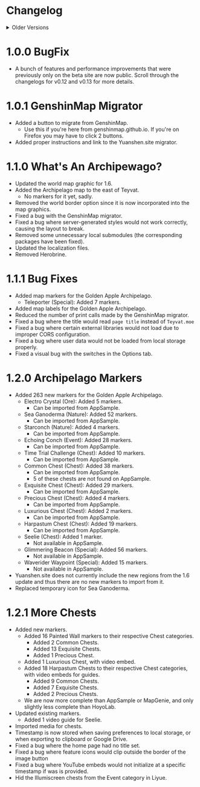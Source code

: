 # Changelog

<details>
<summary>Older Versions</summary>
<br>
# 0.2.0 React Rework

First major release of the rework, featuring a new interface developed in React.

-   Most resource types unavailable as markers currently.

# 0.2.1

-   Renamed Plants/Animals because the label was too long.
-   Added exporters for revised and legacy data.
-   Fixed bug where local storage data was being stored improperly.
-   Added data for Shrines.

# 0.2.2

-   Fixed issue with exporter switching latitude and longitude.

# 0.3.0 Localization Support

-   Implemented localization support for interface and all features and routes.
-   Marking now displays the timestamp on the popup.
-   Revised editor popup to a form.
-   Various bug fixes I think.
-   Feature data:
    -   @Lapis256: Added Mondstadt and Liyue Statues of the Seven.
    -   @MasterEric: Added Wei, and stubs for Geo Sigils and Crates.
    -   @MasterEric: Imported most chest data from Yuanshen.site.

# 0.4.0 Summary Tab

-   Added 'respawn' parameter to feature data JSON to track respawn time.
-   Added new Summary subtab under the About tab.
    -   This tab displays a progress bar for all features which are currently displayed and have at least one marker complete.
    -   It includes an options menu, allowing users to pan to a random uncompleted marker, clear all markers of the feature, or clear the markers which are expired (if the respawn time is configured for that feature).
-   Added missing localization for popups.

# 0.4.5 Data Importer

-   Reimplemented popups on routes.
-   Reworked the Preferences handling.
    -   Before this point I've been kinda dumb and making breaking changes to the data format without updating the vesrion, mostly assuming nobody uses the app. This updates locks in GenshinMap Data Version 1. Any future changes to the structure of the DEFAULT_MAP_PREFERENCES must now require updating DataImport.
-   Added new data importer. You can now transfer data by exporting a string and importing it.
-   Added legacy data importer. You can now transfer data from Yuanshen.site, including chest data!
    -   If you were using GenshinMap before the rework, press the Export Legacy Data button, copy that, then paste into the Import Legacy Data dialog.
-   Added data migration. If the data format used by the app has changed, it will be imported.
    -   If there is an error during this process, a value will be stored in local storage. Recovery functions can be added later as needed.
-   New features (currently empty):
    -   mondstadtLuminescentSpine
    -   liyueLuminescentSpine
    -   mondstadtCrystalCore
    -   liyueCrystalCore
    -   liyueBambooShoot
    -   liyueGoldenLoach
-   Renamed Wei to [Unusual Hilichurl](https://genshin.mihoyo.com/en/news/detail/6526).

# 0.4.10

-   Added world border graphic.
    -   The boundaries were drawn by hand so they may be slightly off, but not enough to matter.
    -   Added option to disable world border graphic.
-   Added world region labels for Mondstadt.
    -   Liyue labels in progress.
    -   Added option to disable world region labels.
-   Reworked the editor submission; the data is now put into your clipboard, and you have to paste it in.
    -   This is done to prevent a 411 error. There are limits to URL lengths but not to clipboard size (AFAIK).
-   Reworked translator rendering to allow simple, safe HTML from some keys.
-   Simplified the Help menu's text to include only one contribution link, and bolded it.
-   Re-enabled Wei (Mondstadt) in the Feature view.
-   Reworked the world map graphic generator to be much faster and create smaller images.
    -   Replaced the current world map graphic in `public/tiles`.
-   Added a WebP check to the Leaflet map, allowing for use of performant web images.
-   Added new world features (seeking contributions!):
    -   Magical Crystal Chunk (Mondstadt Ore)
    -   Magical Crystal Chunk (Liyue Ore)
    -   Loach Pearl (Liyue Nature)
    -   Bamboo Shoot (Liyue Nature)
-   Map contributions:
    -   @MasterEric: Added several Magical Crystal Chunk locations for Mondstadt and Liyue.
-   Fixed the Bishu Plain Liyue Statue of the Seven rendering off the map.
-   Fixed a bug where the Submit Editor Data form had missing text in the dropdowns.
-   Fixed bug where panning far enough could display parallel universes.
-   Fixed ESLint issues preventing the map from building.

# 0.5.0 Teleporters and Chest Data

-   Imported Liyue chest data from yuanshen.site, mostly manually.

-   Added region labels for Liyue.

-   Added new features:

    -   Viewpoints (Mondstadt Special)
    -   Viewpoints (Liyue Special)

-   Added markers and revised existing markers for various features:

    -   @MasterEric: Mondstadt Teleporters
    -   @MasterEric: Mondstadt Domains
    -   @MasterEric: Mondstadt Luxurious Chests (full review with descriptions)
    -   @MasterEric: Mondstadt Viewpoints
    -   @MasterEric: Liyue Teleporters
    -   @MasterEric: Liyue Domains
    -   @MasterEric: Liyue Viewpoints
    -   @MasterEric: Liyue Luxurious Chests (full review with descriptions)
    -   @WenshiTakahashi: Liyue Common Chest

-   Added various routes:

    -   @birth23: Liyue Artifact Route

-   Added pictures for various features:

    -   @MasterEric: Mondstadt Statues
    -   @MasterEric: Mondstadt Teleporters
    -   @MasterEric: Mondstadt Viewpoints
    -   @MasterEric: Liyue Statues
    -   @MasterEric: Liyue Teleporters
    -   @MasterEric: Liyue Viewpoints
    -   Genshin Impact Wiki: Mondstadt Domains
    -   Genshin Impact Wiki: Liyue Domains
    -   @MasterEric and bbs.mihoyo.com: Mondstadt Luxurious Chests
    -   @MasterEric and bbs.mihoyo.com: Liyue Luxurious Chests
    -   @WenshiTakahashi: Liyue Common Chest

-   Replaced all JPG images with PNGs.

-   Removed file extensions from popup images in data files; PNG or WebP will be selected accordingly.

-   Added WebP versions of all images for web performance.

    -   Sadly despite living in 2020 we still have to go in and add WebP handlers to every place images are referenced and include fallbacks and detection code, turning every image tag into a mess of spaghetti code.

-   Optimized all filter and comment images using PNGQuant for better web performance.

-   Fixed a bug where region labels could prevent clicking a marker.

# 0.5.1 v1.1 Markers

-   Added markers for all 5 world bosses and 3 weekly bosses.
-   Revised world border to add the Golden House.
-   Added new options to show/hide features or routes while the editor is enabled.
    -   Turn this on to hide clutter while mapping, and turn it off to use markers as a reference.
-   Fixed issue where route vertexes could not be dragged properly.
-   Added new features:
    -   Childe (Liyue Boss)
-   Added new markers and revised existing markers for the following features:
    -   @MasterEric: Unusual Hilichurl (Wei) Mondstadt (Credit to [DoubleSwrd](https://www.youtube.com/watch?v=Vs5IY1C0iwQ))
        -   Total of 7 markers
    -   @MasterEric: Unusual Hilichurl (Wei) Liyue (Credit to [DoubleSwrd](https://www.youtube.com/watch?v=Vs5IY1C0iwQ))
        -   Total of 12 markers
    -   @MasterEric: Loach Pearl (Liyue) (Credit to [Juzzex](https://www.youtube.com/watch?v=4orUPwiOuaM&t=23s))
        -   Total of 12 markers
    -   @MasterEric: Bamboo Shoot (Liyue) (Credit to [taka gg](https://www.youtube.com/watch?v=DSp3IC6lQDw))
        -   Total of 12 markers
-   Added new routes:
    -   @MasterEric: Loach Pearls (Liyue Nature)
    -   @MasterEric: Bamboo Shoots (Liyue Nature)
-   Added pictures for various features:
    -   @MasterEric and DoubleSwrd: Unusual Hilichurl (Wei) Mondstadt
    -   @MasterEric and DoubleSwrd: Unusual Hilichurl (Wei) Liyue
    -   @MasterEric: Loach Pearl (Liyue)

# 0.6.0 Redux Rework

-   Reworked state to use React Redux to improve major performance issues.
    -   The implementation might not be the best since this is my first project using it, but it's definitely a great learning experience.
    -   Seriously that was a big rework, it was like the code equivalent of your basement flooding and having to renovate the entire thing.
    -   But it's also the code equivalent of putting a sauna in your basement.
-   Reworked preferences handling to use Redux.
    -   This updates locks in GenshinMap Data Version 2. Previous versions must be migrated to this one; any future breaking changes (structural changes count, addition of new options does not since defaults will be loaded) require creating a new version.
    -   Users won't have to do anything, as migration can be done from local storage.
-   Images in the Feature and Route menus now use an intelligent Image component, with lazy loading and placeholder support, for improved page performance.
-   Moved attribution element so it is never hidden.
-   The Summary feature menu will now close when you click an option.
-   Marker background is no longer handled by a shadow. This makes markers that are closer together look cleaner (the markers don't overlap).
-   Fixed rendering of route arrows to be browser compatible.
-   Will no longer display feature/route categories that contain no elements.
-   Will redirect the user to a different feature/route category if they switch tabs or regions and the current category would be empty.
-   Revised existing markers:
    -   Removed 2 redundant Wei locations in Liyue (2 markers at same spot)

# 0.6.1 Meteorite Shards

-   Fixed localization not using the proper files.

-   Disabled service worker for now.

-   Memoized many components (as long as their inputs don't change, they don't need to be rerendered).

-   Added the new "Event" category for limited time event items.

-   Added schema validation to disallow duplicate markers.

-   Added respawn times for the following items:

    -   3 minutes = 180 seconds
        -   Anemo Hypostasis (Mondstadt Boss)
        -   Cryo Regisvine (Mondstadt Boss)
        -   Electro Hypostasis (Mondstadt Boss)
        -   Geo Hypostasis (Liyue Boss)
        -   Oceanid (Liyue Boss)
        -   Pyro Regisvine (Liyue Boss)
    -   12 hours = 43,200 seconds
        -   Unusual Hilichurl (Wei) (Liyue Monster)
        -   Unusual Hilichurl (Wei) (Mondstadt Monster)
    -   24 hours = 86,400 seconds
        -   Abyss Mage (Liyue Monster)
        -   Abyss Mage (Mondstadt Monster)
        -   Fatui Electro Cicin Mage (Liyue Monster)
        -   Fatui Electro Cicin Mage (Mondstadt Monster)
        -   Fatui Pyro Agent (Liyue Monster)
        -   Fatui Skirmisher (Liyue Monster)
        -   Fatui Skirmisher (Mondstadt Monster)
        -   Fowl (Liyue Nature)
        -   Fowl (Mondstadt Nature)
        -   Geovishap Hatchling (Liyue Monster)
        -   Hilichurl (Liyue Monster)
        -   Hilichurl (Mondstadt Monster)
        -   Hilichurl Shooter (Liyue Monster)
        -   Hilichurl Shooter (Mondstadt Monster)
        -   Mitachurl (Liyue Monster)
        -   Mitachurl (Mondstadt Monster)
        -   Raw Meat (Liyue Nature)
        -   Raw Meat (Mondstadt Nature)
        -   Ruin Guard (Liyue Monster)
        -   Ruin Guard (Mondstadt Monster)
        -   Ruin Hunter (Liyue Monster)
        -   Samachurl (Liyue Monster)
        -   Samachurl (Mondstadt Monster)
        -   Slime (Liyue Monster)
        -   Slime (Mondstadt Monster)
        -   Stonehide Lawachurl (Liyue Monster)
        -   Treasure Hoarder (Liyue Monster)
        -   Whopperflower (Liyue Monster)
        -   Whopperflower (Mondstadt Monster)
    -   48 hours = 172,800 seconds
        -   Bamboo Shoot (Liyue Nature)
        -   Calla Lily (Mondstadt Nature)
        -   Cecilia (Mondstadt Nature)
        -   Dandelion Seed (Mondstadt Nature)
        -   Electro Crystal (Liyue Ore)
        -   Electro Crystal (Mondstadt Ore)
        -   Flaming Flower Stamen (Liyue Nature)
        -   Flaming Flower Stamen (Mondstadt Nature)
        -   Glaze Lily (Liyue Nature)
        -   Horsetail (Liyue Nature)
        -   Jueyun Chili (Liyue Nature)
        -   Loach Pearl (Liyue Nature)
        -   Lotus Head (Liyue Nature)
        -   Mist Flower Corolla (Liyue Nature)
        -   Mist Flower Corolla (Mondstadt Nature)
        -   Noctilucous Jade (Liyue Ore)
        -   Philanemo Mushroom (Mondstadt Nature)
        -   Qingxin (Liyue Nature)
        -   Silk Flower (Liyue Nature)
        -   Small Lamp Grass (Mondstadt Nature)
        -   Snapdragon (Liyue Nature)
        -   Snapdragon (Mondstadt Nature)
        -   Starconch (Liyue Nature)
        -   Valberry (Mondstadt Nature)
        -   Violetgrass (Liyue Nature)
        -   White Iron Chunk (Liyue Ore)
        -   White Iron Chunk (Mondstadt Ore)
        -   Windwheel Aster (Mondstadt Nature)
        -   Wolfhook (Mondstadt Nature)
    -   72 hours = 259,200 seconds
        -   Crystal Chunk (Liyue Ore)
        -   Crystal Chunk (Mondstadt Ore)
        -   Magical Crystal Chunk (Liyue Ore)
        -   Magical Crystal Chunk (Mondstadt Ore)

-   Added new features:

    -   @MasterEric: Meteorite Shards (Mondstadt Event) (41 total markers) (Credit to Shukaaa and Lyralei13 on Reddit for locations)
    -   @MasterEric: Meteorite Shards (Liyue Event) (77 total markers) (Credit to Shukaaa and Lyralei13 on Reddit for locations)

-   Added new routes:

    -   @MasterEric: Meteorite Shards (Mondstadt Event) (2 total routes)
    -   @MasterEric: Meteorite Shards (Liyue Event) (4 total routes)

-   Added images for features:
    -   @MasterEric: Wolfhook (Mondstadt Nature) (30 total images)
    -   @MasterEric: Meteorite Shards (Mondstadt Event) (41 total images)
    -   @MasterEric: Meteorite Shards (Liyue Event) (77 total images)

# 0.6.2

-   Fixed major bug where site would not load for new users.
-   Fixed duplicate markers for the following features:
    -   Challenges (Liyue)
    -   Seelies (Liyue)

# 0.7.0 Imgur Uploader

-   Added image uploader to Editor tool.
    -   The Image field takes a URL; you can also click or drag to upload an image; this will post the image on Imgur and insert the URL.
-   Reworked interface to be responsive for mobile devices.
    -   Added media queries to rearrange the layout for mobile devices, and tested in Chrome and Firefox using the Device Toolbar / Responsive Design Mode. If you have any suggestions or improvements to improve layout on smaller devices (rearranging the interface based on screen size is an option), please submit an issue.
-   Added header with logo to the controls view.

# 0.7.1

-   Fixed a bug with the rendering of markers.
-   Performance and security improvements.
    -   Tested the page with the following tools and implemented changes as suggested:
        -   Chrome Lighthouse (<https://developers.google.com/web/tools/lighthouse>)
        -   Mozilla Observatory (<https://observatory.mozilla.org/>)
        -   SecurityHeaders.com (<https://securityheaders.com/>)
        -   <https://www.whatismyip.org/website-reviewer/>
    -   Added several alt tags to images.
    -   Added Content Security policy header to prevent XSS attacks.

# 0.8.0 YouTube Embed Support

-   Rename Image in Editor to Media.
    -   This triggered a breaking change to how editor data was stored, triggering a Preferences version update to GM_003.
    -   Added migration for GM_003.
-   Added support for YouTube embeds in popups.
    -   By using a YouTube URL instead of an image, you can display a tutorial video instead of a picture.
-   Added a language override to the Options menu, defaulting to whatever your browser reports.
-   Added a hover tooltip explaining the Media field.
-   Redid localization.
    -   Localization services are now hosted through POEditor.
    -   Reorganized the i18n keys.
    -   Rewrote the i18n `README.md` file to match the changes to the i18n file.
-   Fixed a bug where dropdown selectors would display a console error.
-   Added validation for popup Media.
-   Added an additional region for Dragonspine internally, currently hidden.
    -   For ease of browsing, features and routes in Dragonspine will be in their own region.
-   With this update, the repository will be switching the displayed branch for users from gh-pages-legacy to gh-pages, as it is considered feature complete for the purposes of early testing.

# 0.8.1

-   Fixed a bug where the Region tabs were not visible.
-   Fixed a bug where all languages displayed as English.
-   Fixed a bug where embeds would not load due to the content security policy.
-   Fixed a bug where popups would not render at the correct width.

# 0.8.2

-   Added region tab buttons to the small screen view.
-   Added media for the following features:
    -   @MasterEric: Anemoculus
        -   Video guides for most markers by Jasilo
        -   Screenshots for remaining markers by @MasterEric
    -   @MasterEric: Geoculus
        -   Video guides for all markers by: Jasilo, Ultima Kira, Jonooit, dslockhart, HardcoreTeam
    -   @MasterEric: Statues (Mondstadt)
        -   Screenshots by @MasterEric had bad URLs.
    -   @MasterEric: Shrines (Liyue)
        -   Existing images weren't being referenced.
-   Markers now always appear above the world border and region labels.
-   Fixed a bug where the Region tabs were not visible on larger resolutions.
-   Fixed a bug which caused the legacy importer to not load data properly, or to crash the app.
-   Fixed a bug where the page would not update the export dialog until the page is refreshed.
-   Fixed a bug where the Language dropdown would display as blank rather than the current language.

# 0.8.3 French and Russian

-   Added translations for French and Russian. Thanks to the following POEditor users for contributing:
    -   French: Joshua, kevin, Lapis128.256
    -   Russian: iDevi, Rin, Juila, SnK
-   [Legacy site has been rehosted and is available here.](https://genshinmap.github.io/legacy)
    -   It is highly recommended that you simply report any issues you have, rather than sticking with the "legacy" site, which will NOT receive any maintenance or new markers.
-   Added error status messages to the import popups to help users diagnose issues more easily.
-   Fixed a bug which caused the clipboard to not be populated on Google Chrome when submitting editor data.
-   Fixed a bug where Editor field performance would dip if the user had a lot of markers.
-   Fixed a bug where importing legacy data containing invalid keys would break completely. Now, the invalid keys will be ignored.
-   Fixed a bug where browsers which did not support Object.fromEntries would crash.

# 0.8.4

-   Improved mapping for features
    -   @MasterEric: Added titles to most of the 1800 or so markers that were missing them (only ids, but allows for easy identification).
    -   @MasterEric: Mapped Magical Crystal Chunks (Mondstadt) with 18 total locations, with screenshots.
    -   @MasterEric: Mapped 3 Common Chest (Mondstadt) locations, with screenshots.
    -   @MasterEric: Mapped 2 Exquisite Chest (Mondstadt) locations, with screenshots.
    -   @MasterEric: Mapped 1 Dandy (Liyue) location, with screenshot.
    -   @MasterEric: Removed 1 offscreen marker from Whopperflower (Liyue).
    -   @crisrufo: Mapped 1 Common Chest (Mondstadt).
    -   @specklet: Mapped 16 + 1 Common Chest (Mondstadt) locations, with screenshots.
    -   @sgtoutlaw: Mapped 1 Fatui Skirmisher (Liyue) with screenshot.
    -   @sgtoutlaw: Mapped 2 Whopperflower (Liyue).
    -   @1Devi: Mapped 1 Precious Chest (Liyue) with screenshot.
    -   @FilthyCrimeBoi: Mapped 75 Raw Meat (Mondstadt) locations.
    -   @Makishimu120: Mapped 1 Common Chest (Liyue) with screenshot.
-   Removed first issue message as it was just kinda annoying.
-   Renamed Wei to Unusual Hilichurl, and updated its icon.
-   Added app version display at the top of the options menu. Pulls from package.json.
-   Added some icons for upcoming types for 1.2, courtesy of HoneyHunterWorld.
-   Developed make_media_local.py script to make importing markers easier.
-   New localization strings:
    -   options-subtitle-format: Displays the application version at the top of the options menu.
-   Removed legacy site from subpath (as added in v0.8.3) because I couldn't get it working alongside the new one.
-   Fixed a bug where CSP prevented manifest.json from loading on Chrome.
-   Fixed all instances of Hilichurl to read Hilichurl instead (only 1 'L').
    -   This required a data storage migration.
-   Fixed a bug where Editor GitHub submissions did not include the Editor label.
-   Fixed a bug with a missing translation key.

## 0.8.5 has been skipped and relevant feature mapping locations were added in 0.9.0.

# 0.9.0 Dragonspine and Map Rework and Indonesian

-   Displayed region for Dragonspine.
    -   Once 1.2 releases on December 23rd, submissions for Dragonspine (any feature in any category, preferably with screenshots) will be accepted and greatly appreciated.
-   Added preliminary map graphic for Dragonspine, coming in version 1.2.
    -   Source: <https://genshin.mihoyo.com/en/news/detail/7398>
    -   This map will be updated once the full update releases.
-   Added full Indonesian translation for interface, as provided by dogeregod via the POEditor project.
-   Revamped the core map rendering.
    -   Users can now zoom closer while using less bandwidth on map graphics.
        -   This feature involves auto-scaling tiles at higher zoom levels, but that was being done anyway.
    -   Updated react-leaflet and react-leaflet-markercluster to version 3.
-   Mapped 126 total feature markers:
    -   @MasterEric: Mapped 1 Precious Chest (Liyue Chest) location, with screenshot.
    -   @MasterEric: Mapped 2 Magical Crystal Chunk (Liyue Ore) locations, with screenshots.
    -   @MasterEric: Mapped 5 Crystal Chunk (Liyue Ore) locations, with screenshots.
    -   @sgtoutlaw: Mapped 4 Apple (Mondstadt Nature) locations, with screenshots.
    -   @sgtoutlaw: Mapped 4 Berry (Mondstadt Nature) locations.
    -   @sgtoutlaw: Mapped 1 Bird Egg (Mondstadt Nature) locations.
    -   @sgtoutlaw: Mapped 5 Matsusake (Mondstadt Nature) locations.
    -   @sgtoutlaw: Mapped 22 Mint (Mondstadt Nature) locations.
    -   @sgtoutlaw: Mapped 26 Pinecone (Mondstadt Nature) locations.
    -   @sgtoutlaw: Mapped 13 Sunsettia (Mondstadt Nature) locations.
    -   @sgtoutlaw: Mapped 29 Sweet Flower (Mondstadt Nature) locations.
    -   @Venryn: Mapped 3 Common Chest (Liyue Chest) locations, with screenshots.
    -   @Tatsugi: Mapped 1 Exquisite Chest (Liyue Chest) locations, with screenshots.
    -   @birth23: Mapped 9 Geo Sigil (Liyue Chest) locations, with screenshots.
    -   @Makushimu120: Mapped 1 Crate (Liyue Chest) location, with screenshot.
-   Renamed Matsusake to Matsu**t**ake.
    -   This required a data storage migration to GM_005.
-   Disabled the following features. The data will remain, and can be re-enabled if there is a rerun.
    -   (In the event we want to reduce the space the app takes, we can archive the comment images to another project and re-add them later.)
    -   Meteorite Shards (Mondstadt Event)
    -   Meteorite Shards (Liyue Event)
-   Invalid feature data now only displays a warning in the console, rather than crashing the app.
-   The Marker IDs will now be used if a popup specifies no title.
    -   Removed marker IDs from ~1800 markers where it was added manually in v0.8.4.
-   Added new icons for the following features, courtesy of Honey Hunter World
    -   Sunsettia
    -   Bamboo Shoot
    -   Butterfly Wings
    -   Magical Crystal Chunk
    -   Plaustrite Shard (UPCOMING)
    -   Sweet Flower
-   Note that the next major update will not be 1.0, but 0.10.0.

# 0.9.1: Material UI Rework and Code Cleanup

-   Added an option to display marked feature progress in the Summary tab even when they are hidden on the map.
-   If marked feature progress is displayed in the Summary tab when the feature is hidden on the map, there is now an option to Show that feature in the menu, where the 'Hide Feature' option was.
-   Added new localization strings:
    map-summary-menu-show-feature: Label for the option to display marked feature progress in the Summary tab even when they are hidden on the map.
-   Replaced many UI components with Material UI (with help from @inform880)
    -   Added an internal Theme.
    -   Replaced text boxes and text fields in the Editor view and popups.
    -   Replaced buttons in Options menu.
    -   Replaced switches in the Options menu.
-   Restructured code to use absolute file paths for imports, and rearranged directory structure.
-   Improved JavaDocs for many files.
-   Removed extraneous packages:
    -   @react-hook/media-query
    -   form-data
    -   gh-pages
    -   localized-strings
    -   react-leaflet-draw
    -   react-placeholder
    -   redux-thunk
    -   salesman.js
    -   react-switch

# 0.9.2: Error Handling, Continued Material UI Rework

-   Added a new page which displays when the page experiences a crash, allowing users to submit a crash report to GitHub.
-   Replaced dropdowns and sliders with Material UI equivalents.
-   Reworked map to fix the editor after the changes in v0.9.0.
-   @inform880: Replaced import, export, and clear data popups, as well as submit and clear editor data popups, with Material UI modals.
-   Reworked the following areas to use Material UI styling, layouts, and components:
    -   @inform880: Import Data Popup
    -   @inform880: Export Data Popup
    -   @inform880: Clear Data Popup
    -   @inform880: Submit Editor Data Popup
    -   @inform880: Clear Editor Data Popup
    -   @MasterEric: Options Tab
    -   @MasterEric: Help Tab
    -   @MasterEric: Editor Help Tab
    -   @MasterEric: Editor Tab
-   Added new localization strings:
    -   popup-import-hint: Placeholder text on the input box in the Import Data popup.
    -   error-handler-flavor: <https://www.youtube.com/watch?v=2EwbLyG5nQI>
    -   error-handler-message: The message on the Error screen informing the user the app has crashed.
    -   error-handler-instruction: The message on the Error screen instructing the user to submit the crash report to GitHub.
    -   error-handler-submit: Submit to GitHub button
    -   editor-media-url-label: Label for text box for Media URL in Editor tab.
    -   editor-media-url-help: Help text for text box for Media URL in Editor tab.
    -   editor-title-label: Label for the text box for Popup Title in the Editor tab.
    -   editor-content-label: Label for the text box for Popup Content in the Editor tab.
    -   editor-delete-tooltip: Tooltip for the Delete button on markers and routes.
    -   editor-highlight-tooltip: Tooltip for the Highlight button on markers and routes.
-   Removed localization strings:
    -   editor-elements-media
    -   editor-elements-media-placeholder
    -   editor-elements-media-tooltip
    -   editor-elements-title
    -   editor-elements-title-placeholder
    -   editor-elements-content
    -   editor-elements-content-placeholder
-   Removed extraneous packages
    -   @material-ui/styles (included in @material-ui/core)
    -   react-leaflet-editable
    -   react-select-oss
    -   reactjs-popup
    -   rc-slider

# 0.9.3: Dragonspine

-   Updated map graphics using assets extracted from Genshin Impact v1.2.
-   Revised the world border to accomodate Dragonspine.
-   Reworked marker icons.
    -   Improved several existing marker icons to increase image quality.
    -   Added new marker icons for certain elements.
-   Editor controls now display 'Cancel' while drawing is active.
    -   Also displays a 'Done' button while drawing routes.
-   Added 6 new region labels for Dragonspine.
    -   Tagged all labels with a region name, will eventually add a feature to filter them.
-   Added the following markers:
    -   @MasterEric: Mapped 1 Teleporter (Mondstadt) location, with screenshot.
    -   @MasterEric: Mapped 10 Teleporter (Dragonspine) locations, with screenshots.
    -   @MasterEric: Mapped 1 Domain (Dragonspine) location, with screenshot.
    -   @MasterEric: Mapped 1 Statue of the Seven (Dragonspine) location, with screenshot.
-   Reworked the following areas to use Material UI styling, layouts, and components:
    -   @MasterEric: Summary Tab
    -   @MasterEric: Controls Tabs
    -   @MasterEric: Editor Controls
-   Added new localization strings:
    -   map-editor-done-tooltip: Tooltip which displays when hovering over the 'Done' button in the map controls on the left.
    -   map-editor-cancel-tooltip: Tooltip which displays when hovering over the 'Cancel' button in the map controls on the left.
    -   map-editor-marker-tooltip: Tooltip which displays when hovering over the 'Marker' button in the map controls on the left.
    -   map-editor-route-tooltip: Tooltip which displays when hovering over the 'Route' button in the map controls on the left.
-   Reworked editor data in localization; existing localization for these elements will be invalidated:
    -   map-editor-help-content-a: Text which displays in the Editor Help menu.
    -   map-editor-help-content-b: Text which displays in the Editor Help menu.
    -   map-editor-help-content-c: Text which displays in the Editor Help menu.
    -   map-editor-help-content-d: Text which displays in the Editor Help menu.
    -   map-editor-help-content-e: Text which displays in the Editor Help menu.
    -   map-editor-help-content-f: Text which displays in the Editor Help menu.
-   Fixed a bug where routes could not be deleted.
-   Fixed a bug where clicking the editor controls would pass through to click the map, causing accidental marker and route placement.
-   Fixed a bug where editor controls would not clean up incomplete routes after cancelling.

# 0.9.4 Crimson Agate

-   Added the following markers:
    -   @MasterEric and @maciejpk: Mapped 79 Crimson Agate, 58 of which have a screenshot or video.
-   The following feature types now display by default to new users:
    -   Crimson Agate (Dragonspine)
    -   Domains (Dragonspine)
    -   Teleporters (Dragonspine)
    -   Statues of the Seven (Dragonspine)
-   Tweaked a Dragonspine teleporter to be more accurate.
-   Fixed a bug where progress bars in the Summary tab were always displaying 0%.

# 0.9.5 Tab Rework and Bug Fixes

-   Redid Map Controls tabs to use icons with tooltips, rather than text.
    -   This should help display on smaller screens and in languages with longer text.
-   Moved the Help and Summary subtabs into their own tabs, then removed the About tab.
    -   This should make navigating easier.
-   Redid region buttons to use CSS styling rather than images.
    -   Uses element vector images created by /u/SnooDogs3804 on Reddit.
    -   This replaces 64 PNG images with 8 SVGs!
-   Updated language strings from POEditor, including partial translations for Japanese and German
    -   Strings are still missing for new strings, or outdated for others (mainly the Editor Tab help text). Please contribute if you can!
-   Fixed a bug where `Mt. Aozang` was misspelled as `Mt. Aiozag`.
-   Fixed a bug where the North Qingyun Peak teleporter had the wrong position.
-   Fixed a bug where many Crimson Agate images would not display (wrong image format).
-   Fixed a bug where invisible region tabs blocked clicking the map.
-   Fixed a bug where the animation on region tabs would not play when the map controls closed.
-   Fixed a bug where switching language would cause buttons to not update language until interacted with.
-   Fixed a bug where switching languages would not cause Feature and Route buttons to update.

# 0.9.6 Map Clustering Rework, Material UI Cleanup

-   Redid several UI elements to use Material UI for styling.
    -   Redid open/close banner to use CSS and SVG icons instead of ugly PNGs.
    -   Redid main controls panel to use Material UI for styling.
    -   Redid Region button container (on the left).
    -   The only element of the UI not using Material styling is the Category buttons.
-   Redid the "small mode" close and region buttons to use the new UI elements.
-   Marker clusters now display other other marker types.
-   Marker clusters now display individual markers on click, at any zoom level.
-   Marker graphics have been revamped to use SVGs in all cases.
-   Markers now recluster when zooming in.
-   Markers now decluster to their original positions, rather than a generic circle.
-   Fixed a bug where markers listed in the editor Elements tab would start at the 0th index.
-   Fixed a bug where popup titles and content would display as `[object Object]`

# [ALPHA] 0.10.0 Marker Data Format Rework

-   Marker data is now stored in a new format which will make the importing of new features easier.
    -   TODO: Old completion data currently is not migrated, it's just sitting hidden in the user's data. Add functionality to migrate by IDs.
    -   Some markers are still being stored in the old format.
-   Popups for features stored in the new format now display a switch to enable/disable completed status, as an alternative to double clicking the marker.
-   Migrated the following features to the new marker data format:
    -   Andrius (Mondstadt): Migrated 1 marker.
    -   Anemo Hypostasis (Mondstadt): Migrated 1 marker.
    -   Anemoculus (Mondstadt): Migrated 65 markers, and added import IDs for Yuanshen.site.
    -   Apple (Mondstadt): Migrated 4 markers, and added import IDs for Yuanshen.site.
    -   Childe (Liyue): Migrated 1 marker.
    -   Crimson Agate (Dragonspine): Migrated 79 markers, and added import IDs for Yuanshen.site. (This took absurdly long.)
    -   Cryo Regisvine (Mondstadt): Migrated 1 marker.
    -   Domain (Dragonspine): Migrated 1 marker.
    -   Domain (Liyue): Migrated 8 markers.
    -   Domain (Mondstadt): Migrated 8 markers.
    -   Dvalin (Mondstadt): Migrated 1 marker.
    -   Electro Hypostasis (Mondstadt): Migrated 1 marker.
    -   Geo Hypostasis (Liyue): Migrated 1 marker.
    -   Geoculus (Mondstadt): Migrated 131 markers, and added import IDs for Yuanshen.site.
    -   Oceanid (Liyue): Migrated 1 marker.
    -   Pyro Regisvine (Liyue): Migrated 1 marker.
    -   Statue (Dragonspine): Migrated 1 marker.
    -   Statue (Liyue): Migrated 5 markers.
    -   Statue (Mondstadt): Migrated 4 markers.
    -   Teleporter (Dragonspine): Migrated 10 markers.
    -   Teleporter (Liyue): Migrated 40 markers.
    -   Teleporter (Mondstadt): Migrated 22 markers.
    -   Viewpoint (Liyue): Migrated 17 markers.
    -   Viewpoint (Mondstadt): Migrated 10 markers.
-   Added new markers:
    -   Yuanshen.site: Imported 8 Apple (Mondstadt) locations.
    -   Yuanshen.site: Imported 14 Chilled Meat (Dragonspine) locations.
    -   Yuanshen.site: Imported 2 Crimson Agate (Dragonspine) locations (1 addition, 1 correction).
-   Modified data on popups:
    -   Yuanshen.site: Imported 80 Crimson Agate (Dragonspine) Chinese descriptions.
    -   Crimson Agate (Dragonspine): All markers now have text descriptions, YouTube embeds, and AppSample IDs (for future importing attempts).
-   Added a Close button to popups.
-   Removed the "Export Legacy Data" button.
-   Localization key modifications:
    -   New keys:
        -   map-popup-completed-label: Displayed on the popup next to the completed status switch.
        -   options-import-yuanshen: Displayed next to the button for "Import from Yuanshen.site" (previously Import Legacy Data)
        -   options-export-data: Import Data, previously "options-export-new"
        -   options-import-data: Export Data, previously "options-import-new"
        -   popup-import-data-content: Popup content when importing data.
        -   popup-import-yuanshen-content: Popup content when importing Yuanshen.site data.
    -   Removed keys:
        -   options-export-old
        -   options-import-old
        -   options-export-new
        -   options-import-new
        -   popup-import-old-content
        -   popup-import-new-content
-   Completed markers now display with a green highlight to distinguish them when opacity is 1.

# [ALPHA] 0.10.1 Yuanshen Import and Debug View

-   Added new map Debug view, which can be enabled in the Options. Currently only displays the coordinates at the cursor but more info can be implemented in the future.
-   Added a new description field for features and routes. This is a one or two sentence explanation of the feature or route.
    -   Like attribution, this will appear in the interface later at some point.
-   Created some new scripts to help with the process of importing data from Yuanshen.site.
-   Migrated 737 markers from the following features to the new marker data format:
    -   Abyss Mage (Liyue): Migrated 34 markers and added Yuanshen.site import IDs.
    -   Abyss Mage (Mondstadt): Migrated 7 markers and added Yuanshen.site import IDs.
    -   Berry (Mondstadt): Migrated 4 markers and added Yuanshen.site import IDs.
    -   Bamboo Shoot (Liyue): Migrated 12 markers and added Yuanshen.site import IDs.
    -   Crystal Chunk (Mondstadt): Migrated 46 markers and added Yuanshen.site import IDs.
    -   Fatui Electro Cicin Mage (Liyue): Migrated 10 markers and added Yuanshen.site import IDs.
    -   Magical Crystal Chunk (Mondstadt): Migrated 18 markers and added Yuanshen.site import IDs.
    -   Meteorite Shard (Liyue): Migrated 77 markers (NO YUANSHEN.SITE IDS).
    -   Meteorite Shard (Mondstadt): Migrated 41 markers (NO YUANSHEN.SITE IDS).
    -   Shrine (Liyue): Migrated 10 markers and added Yuanshen.site import IDs.
    -   Shrine (Mondstadt): Migrated 10 markers and added Yuanshen.site import IDs.
    -   White Iron Chunk (Mondstadt): Migrated 64 markers and added Yuanshen.site import IDs.
    -   Bird Egg (Mondstadt): Migrated 1 markers and added Yuanshen.site import IDs.
    -   Calla Lily (Mondstadt): Migrated 40 markers and added Yuanshen.site import IDs.
    -   Fatui Electro Cicin Mage (Liyue): Migrated 10 markers and added Yuanshen.site import IDs.
    -   Fatui Pyro Agent (Liyue): Migrated 8 markers and added Yuanshen.site import IDs.
    -   Fatui Skirmisher (Liyue): Migrated 21 markers and added Yuanshen.site import IDs.
    -   Geovishap Hatchling (Liyue): Migrated 15 markers and added Yuanshen.site import IDs.
    -   Ruin Guard (Liyue): Migrated 15 markers and added Yuanshen.site import IDs.
    -   Ruin Hunter (Liyue): Migrated 5 markers and added Yuanshen.site import IDs.
    -   Samachurl (Liyue): Migrated 1 marker and added Yuanshen.site import IDs.
    -   Slime (Liyue): Migrated 177 markers and added Yuanshen.site import IDs.
    -   Treasure Hoarder (Liyue): Migrated 53 markers and added Yuanshen.site import IDs.
    -   Unusual Hilichurl (Liyue): Migrated 10 markers and added Yuanshen.site import IDs.
    -   Whopperflower (Liyue): Migrated 48 markers and added Yuanshen.site import IDs.
-   Added 220 new markers:
    -   Yuanshen.site: Whopperflower (Liyue): Imported 12 locations.
    -   Yuanshen.site: Treasure Hoarder (Liyue): Imported 1 location.
    -   Yuanshen.site: Samachurl (Liyue): Imported 47 locations.
    -   Yuanshen.site: Slime (Liyue): Imported 3 locations
    -   Yuanshen.site: Abyss Mage (Dragonspine): Imported 4 location.
    -   Yuanshen.site: Abyss Mage (Liyue): Imported 1 location.
    -   Yuanshen.site: Abyss Mage (Mondstadt): Imported 1 location.
    -   Yuanshen.site: Bamboo Shoot (Liyue): Imported 8 locations.
    -   Yuanshen.site: Berry (Mondstadt): Imported 47 locations.
    -   Yuanshen.site: Bird Egg (Liyue): Imported 11 location.
    -   Yuanshen.site: Bird Egg (Mondstadt): Imported 2 location.
    -   Yuanshen.site: Calla Lily (Mondstadt): Imported 11 locations.
    -   Yuanshen.site: Fatui Skirmisher (Liyue): Imported 4 locations.
    -   Yuanshen.site: Geovishap Hatchling (Liyue): Imported 18 locations.
    -   Yuanshen.site: Samachurl (Liyue): Imported 47 locations.
    -   Yuanshen.site: White Iron Chunk (Mondstadt): Imported 3 locations.
-   Hid the following markers due to lack of data. Feel free to help if you can!
    -   Iron Chunk (Mondstadt)
    -   Iron Chunk (Liyue)
    -   Bird Egg (Liyue)
-   Localization of features:
    -   @MasterEric: Added 148 English descriptions to features.
    -   @alkmaar: Translated 31 Mondstadt features to Russian.
    -   @Likanion: Translated 27 Mondstadt nature features to Russian.
    -   @MasterEric: Copied Russian translations to 57 features.
-   Localization key changes:
    -   New keys:
        -   popup-export-data-content: The content of the "Export Data" box. Moved from `popup-export-new-content`.
        -   options-display-debug: Whether to display the Debug view.
        -   debug-title: The "DEBUG" text at the top of the Debug view.
        -   respawn-259200: Localized display for respawning 'every 3 days'. Will be used in a future interface.
        -   respawn-176800: Localized display for respawning 'every 2 days'. Will be used in a future interface.
        -   respawn-86400: Localized display for respawning 'every day'. Will be used in a future interface.
        -   respawn-43200: Localized display for respawning 'every 12 hours'. Will be used in a future interface.
        -   respawn-180: Localized display for respawning 'after 3 minutes'. Will be used in a future interface.
        -   respawn-boss: Localized display for respawning 'on monday at 4 am'. Will be used in a future interface.
        -   respawn-none: Localized display for respawning 'never'. Will be used in a future interface.
    -   Removed keys:
        -   popup-export-old-content
        -   popup-export-new-content
-   Markers can now be cleared while the Editor is enabled.
-   Fixed a bug where new version markers could not be double clicked to mark as completed.
-   Fixed several bugs with rendering of clustered markers.

# [ALPHA] 0.10.2 Permalinks, Notifications, and Imports

-   Added functionality to navigate to a marker via permalink.
-   Added a button to popups to copy the permalink.
-   Made the Completed switch smaller using an icon/tooltip to make space for the permalink button.
-   Added functionality to display notifications/toasts to the user.
-   Adjusted clustering on many markers.
-   Migrated 1,495 markers.
    -   Cecilia (Mondatadt): Migrated 37 markers, and added Yuanshen.site import IDs.
    -   Cor Lapis (Liyue): Migrated 104 markers, and added Yuanshen.site import IDs.
    -   Crystal Chunk (Liyue): Migrated 127 markers, and added Yuanshen.site import IDs.
    -   Dandelion Seed (Mondstadt): Migrated 47 markers, and added Yuanshen.site import IDs.
    -   Electro Crystal (Liyue): Migrated 5 markers, and added Yuanshen.site import IDs.
    -   Fatui Electro Cicin Mage (Mondstadt): Migrated 4 markers, and added Yuanshen.site import IDs.
    -   Fatui Skirmisher (Mondstadt): Migrated 5 markers, and added Yuanshen.site import IDs.
    -   Fish (Liyue): Migrated 9 markers, and added Yuanshen.site import IDs.
    -   Flaming Flower Stamen (Liyue): Migrated 4 markers, and added Yuanshen.site import IDs.
    -   Flaming Flower Stamen (Mondstadt): Migrated 12 markers, and added Yuanshen.site import IDs.
    -   Fowl (Liyue): Migrated 6 markers, and added Yuanshen.site import IDs.
    -   Fowl (Mondstadt): Migrated 9 markers, and added Yuanshen.site import IDs.
    -   Glaze Lily (Liyue): Migrated 35 markers, and added Yuanshen.site import IDs.
    -   Horsetail (Liyue): Migrated 25 markers, and added Yuanshen.site import IDs.
    -   Jueyun Chili (Liyue): Migrated 43 markers, and added Yuanshen.site import IDs.
    -   Loach Pearl (Liyue): Migrated 11 markers, and added Yuanshen.site import IDs.
    -   Lotus Head (Liyue): Migrated 50 markers, and added Yuanshen.site import IDs.
    -   Magical Crystal Chunk (Liyue): Migrated 6 markers, and added Yuanshen.site import IDs.
    -   Mint (Mondstadt): Migrated 22 markers, and added Yuanshen.site import IDs.
    -   Mist Flower Corolla (Liyue): Migrated 8 markers, and added Yuanshen.site import IDs.
    -   Mist Flower Corolla (Mondstadt): Migrated 4 markers, and added Yuanshen.site import IDs.
    -   Mitachurl (Liyue): Migrated 59 markers, and added Yuanshen.site import IDs.
    -   Mitachurl (Mondstadt): Migrated 22 markers, and added Yuanshen.site import IDs.
    -   Noctilucous Jade (Liyue): Migrated 46 markers, and added Yuanshen.site import IDs.
    -   Philanemo Mushroom (Mondstadt): Migrated 49 markers, and added Yuanshen.site import IDs.
    -   Pinecone (Mondstadt): Migrated 27 markers, and added Yuanshen.site import IDs.
    -   Qingxin (Liyue): Migrated 17 markers, and added Yuanshen.site import IDs.
    -   Raw Meat (Liyue): Migrated 12 markers, and added Yuanshen.site import IDs.
    -   Raw Meat (Mondstadt): Migrated 93 markers, and added Yuanshen.site import IDs.
    -   Ruin Guard (Mondstadt): Migrated 6 markers, and added Yuanshen.site import IDs.
    -   Silk Flower (Liyue): Migrated 15 markers, and added Yuanshen.site import IDs.
    -   Small Lamp Grass (Mondstadt): Migrated 75 markers, and added Yuanshen.site import IDs.
    -   Snapdragon (Liyue): Migrated 6 markers, and added Yuanshen.site import IDs.
    -   Snapdragon (Mondstadt): Migrated 7 markers, and added Yuanshen.site import IDs.
    -   Starconch (Liyue): Migrated 69 markers, and added Yuanshen.site import IDs.
    -   Sunsettia (Mondstadt): Migrated 13 markers, and added Yuanshen.site import IDs.
    -   Sweet Flower (Mondstadt): Migrated 31 markers, and added Yuanshen.site import IDs.
    -   Unusual Hilichurl (Mondstadt): Migrated 6 markers, and added Yuanshen.site import IDs.
    -   Valberry (Mondstadt): Migrated 19 markers, and added Yuanshen.site import IDs.
    -   Violetgrass (Liyue): Migrated 121 markers, and added Yuanshen.site import IDs.
    -   White Iron Chunk (Liyue): Migrated 110 markers, and added Yuanshen.site import IDs.
    -   Whopperflower (Mondstadt): Migrated 21 markers, and added Yuanshen.site import IDs.
    -   Windwheel Aster (Mondstadt): Migrated 65 markers, and added Yuanshen.site import IDs.
    -   Wolfhook (Mondstadt): Migrated 33 markers, and added Yuanshen.site import IDs.
-   Imported 1,883 markers from Yuanshen.site:
    -   Apple (Liyue): Imported 5 new markers.
    -   Berry (Dragonspine): Imported 1 new markers.
    -   Berry (Liyue): Imported 18 new markers.
    -   Carrot (Mondstadt): Imported 45 new markers.
    -   Cor Lapis (Liyue): Imported 9 new markers.
    -   Crab (Liyue): Imported 26 new markers.
    -   Crab (Mondstadt): Imported 63 new markers.
    -   Crystal Core (Dragonspine): Imported 31 new markers.
    -   Crystal Core (Liyue): Imported 41 new markers.
    -   Crystal Core (Mondstadt): Imported 62 new markers.
    -   Dandelion Seed (Mondstadt): Imported 3 new markers.
    -   Fatui Electro Cicin Mage (Dragonspine): Imported 5 new markers.
    -   Fatui Pyro Agent (Mondstadt): Imported 5 new markers.
    -   Fatui Skirmisher (Dragonspine): Imported 19 new markers.
    -   Fatui Skirmisher (Mondstadt): Imported 8 new markers.
    -   Flaming Flower Stamen (Liyue): Imported 18 new markers.
    -   Flaming Flower Stamen (Mondstadt): Imported 23 new markers.
    -   Fowl (Liyue): Imported 33 new markers.
    -   Fowl (Mondstadt): Imported 127 new markers.
    -   Frog (Liyue): Imported 10 new markers.
    -   Frog (Mondstadt): Imported 19 new markers.
    -   Lizard Tail (Liyue): Imported 6 new markers.
    -   Lizard Tail (Mondstadt): Imported 10 new markers.
    -   Loach Pearl (Liyue): Imported 9 new markers.
    -   Lotus Head (Liyue): Imported 12 new markers.
    -   Luminescent Spine (Liyue): Imported 24 new markers.
    -   Luminescent Spine (Mondstadt): Imported 45 new markers.
    -   Magical Crystal Chunk (Liyue): Imported 19 new markers.
    -   Mint (Mondstadt): Imported 180 new markers.
    -   Mist Flower Corolla (Liyue): Imported 36 new markers.
    -   Mist Flower Corolla (Mondstadt): Imported 11 new markers.
    -   Mitachurl (Dragonspine): Imported 14 new markers.
    -   Mitachurl (Liyue): Imported 3 new markers.
    -   Mitachurl (Mondstadt): Imported 4 new markers.
    -   Mushroom (Liyue): Imported 7 new markers.
    -   Mushroom (Mondstadt): Imported 135 new markers.
    -   Pinecone (Liyue): Imported 11 new markers.
    -   Pinecone (Mondstadt): Imported 178 new markers.
    -   Qingxin (Liyue): Imported 65 new markers.
    -   Radish (Mondstadt): Imported 15 new markers.
    -   Raw Meat (Liyue): Imported 85 new markers.
    -   Raw Meat (Mondstadt): Imported 82 new markers.
    -   Ruin Grader (Dragonspine): Imported 1 new markers.
    -   Samachurl (Dragonspine): Imported 1 new markers.
    -   Samachurl (Mondstadt): Imported 18 new markers.
    -   Slime (Dragonspine): Imported 9 new markers.
    -   Slime (Mondstadt): Imported 120 new markers.
    -   Small Lamp Grass (Mondstadt): Imported 7 new markers.
    -   Snapdragon (Liyue): Imported 25 new markers.
    -   Snapdragon (Mondstadt): Imported 16 new markers.
    -   Starconch (Liyue): Imported 7 new markers.
    -   Sunsettia (Liyue): Imported 16 new markers.
    -   Sweet Flower (Liyue): Imported 10 new markers.
    -   Sweet Flower (Mondstadt): Imported 100 new markers.
    -   Violetgrass (Liyue): Imported 11 new markers.
    -   White Iron Chunk (Liyue): Imported 1 new markers.
    -   Whopperflower (Dragonspine): Imported 16 new markers.
    -   Whopperflower (Mondstadt): Imported 2 new markers.
    -   Windwheel Aster (Mondstadt): Imported 1 new markers.
-   Hid the following markers due to lack of data. Feel free to help if you can!
    -   Carrot (Liyue)
    -   Radish (Liyue)
-   Localization key changes:
    -   New keys:
        -   map-popup-copy-permalink-label: Tooltip on the button to copy a permalink in a marker popup.
        -   notification-permalink-fail-id: Notification which displays when navigating via permalink fails due to an unknown ID.
        -   notification-permalink-feature: Notification which displays when navigating to a feature via permalink.
        -   notification-permalink-route: Notification which displays when navigating to a route via permalink.
-   Fixed a bug where the Completed switch's status would not match the state of the marker.
-   Fixed a bug where navigating via permalink would not display the feature if it was currently hidden.
-   Fixed a bug where opening of a popup when the category has no completed markers would cause a crash.

# [ALPHA] 0.10.3 Chest Imports and Route Migration

-   The v0.10.0 versions have been notated as ALPHA versions. Marker data is not currently migrated from older versions of the map which use different IDs for markers. Please test them to ensure proper functionality but be aware that there may be issues if you use these versions to store progress.
-   Map Debug View now includes a text field. Pasting a partial or full marker ID here will locate and navigate to it on the map.
-   Help menu now displays a count of markers and routes in the first paragraph.
-   Fixed a bug causing routes to not render properly.
-   Redid the map graphics to undo an optimization which lowered overall quality at higher zoom levels.
-   Fixed an issue where the map seams were visible on higher zoom levels.
-   JSON files (including I18N and features) have been replaced with JSONC files.
    -   JSONC is a format which is a variant of JSON, which allows for single-line and multi-line comments.
    -   Added a Webpack loader to handle converting these JSONC files to JSON objects.
-   Disabled features due to lack of data.
    -   Hilichurl (Mondstadt)
    -   Hilichurl Shooter (Mondstadt)
    -   Hilichurl Shooter (Liyue)
    -   Stonehide Lawachurl (Liyue)
    -   Fish (Mondstadt)
-   Migrated routes.
    -   Cecilia (Mondstadt)
    -   Loach Pearl (Liyue)
    -   Bamboo Shoot (Liyue)
    -   Hilichurl (Liyue)
    -   Artifacts (Liyue)
-   Migrated 1,441 markers.
    -   Matsutake (Mondstadt): Migrated 32 markers.
    -   Matsutake (Liyue): Migrated 9 markers.
    -   Hilichurl (Liyue): Migrated 2 markers.
    -   Common Chest (Mondstadt): Migrated 225 markers, and added Yuanshen.site import IDs.
    -   Exquisite Chest (Mondstadt): Migrated 202 markers, and added Yuanshen.site import IDs.
    -   Precious Chest (Mondstadt): Migrated 9 markers, and added Yuanshen.site import IDs.
    -   Luxurious Chest (Mondstadt): Migrated 9 markers, and added Yuanshen.site import IDs.
    -   Common Chest (Liyue): Migrated 535 markers, and added Yuanshen.site import IDs.
    -   Exquisite Chest (Liyue): Migrated 327 markers, and added Yuanshen.site import IDs.
    -   Precious Chest (Liyue): Migrated 70 markers, and added Yuanshen.site import IDs.
    -   Luxurious Chest (Liyue): Migrated 21 markers, and added Yuanshen.site import IDs.
-   Imported 307 new markers.
    -   Note: Many of these Common Chests are actually higher rarities, since they could not be sorted automatically.
    -   Common Chest (Mondstadt): Imported 41 new chests from Yuanshen.site.
    -   Common Chest (Dragonspine): Imported 226 new chests from Yuanshen.site.
    -   Common Chest (Liyue): Imported 40 new chests from Yuanshen.site.
-   Localization key changes:
    -   Modified keys:
        -   map-about-help-content-a: Now gives a general description of the app and a counter of markers and routes.

# [ALPHA] v0.10.4 Data Migration

-   Added user preferences migration to move user completion data to the new marker storage format.
    -   Completion from v0.9 was previously not visible in v0.10.
-   Fixed a bug where the map was using Spherical Mercator projection, causing distances farther from the origin to be skewed.
    -   Apparently the mapping library the site uses defaults to assuming you're displaying a map of Earth, and therefore calculates distances as thought the map were based on a sphere.
    -   This required making a script to realign all the points on the map. If any of them seem skewed, please make an issue requesting a correction.
-   Redid importer for Yuanshen.site to work with new marker storage format.
-   Update the Editor to place markers in MSFv2 format.
    -   Added Description field to Editor Submission.
-   Updated localization files:
    -   meta-page-title-full: Removed [BETA] tag to make the title more concise
    -   popup-submit-editor-data-description:

# 0.10.5 Finalized v0.10 Release

Here is a summary of major changes from v0.10.0-v0.10.4:

-   All Crimson Agates now have text descriptions and YouTube embeds.
-   Imported over 2,500 markers from Yuanshen.site, including chests from Dragonspine.
    -   Note that since Yuanshen.site does not distinguish between chest rarities by default, these still need to be sorted.
-   Markers submitted via the editor are now much easier to add to the main site.
-   Performed some of the backend work required to implement importers for AppSample and MapGenie.
-   Popups now display a switch to enable/disable completion status.
-   Added functionality to convey information to the user via "toast" notifications in the bottom-left corner.
-   Markers and routes can now be navigated to directly via hyperlink.
    -   The feature of the linked marker will be made visible if it isn't already.
    -   Popups now include a button to copy a hyperlink to the clipboard.
-   Added new Map Debug view (available to enable in the options) which displays the coordinates at the cursor.

# 0.10.6 Minor Bug Fixes

-   Fixed an issue that prevented the page from building properly.
-   Fixed an issue that caused the page from displaying as a blank white screen.

# 0.10.7 Changelog Tab and Translations

-   Added a changelog tab to display partial information from this document in the app.
-   Made improvements to error reporting.
    -   The GitHub crash reporter will now attempt to export the user's current preferences and add them to the issue template.
    -   The GitHub crash reporter will now apply a sourcemap to the stack trace, if available
        -   NOTE: Make sure that sourcemaps are available on Netlify. This may require a Webpack change.
    -   These changes should help in the task of replicating and resolving issues.
-   Localization changes:
    -   map-controls-tab-changelog: The name of the Changelog tab in the interface.
-   Imported translations as provided via GitHub:
    -   @Alkmaaar: Translated several Mondstadt features.
    -   @xRitax: Translated Andrius to Japanese.
    -   @luanvilarim: Translated many features to Portuguese.
-   Cleaned up and reformatted feature and route files.
-   Fixed some warnings which appeared in the browser console.
    -   The `MouseEvent.mozPressure is deprecated` issue cannot be resolved and should be ignored. See: <https://github.com/Leaflet/Leaflet/issues/3943>
-   Fixed a bug where, in certain languages, some features would display with blank names.

# 0.10.8 More Fixes

-   Editor data is now migrated to MSFv2.
    -   Incremented preferences version to GM_007.
-   Added localization strings:
    -   editor: The name of the Editor.
    -   message-editor-import-success: The popup which appears when importing Editor data.
    -   error-handler-component-message: The message displayed on the Component error handler, where {component} will be replaced with the translated name of the specific component which failed.
-   Fixed an issue where many markers had not had their images imported.
    -   This imports over 300 chest and other images from Yuanshen.site.
-   Hid AppSample and MapGenie importers (they are still in development).
-   Fixed a bug which caused a "can't use useLeafletContext() outside a MapContainer" error.
    -   Ported from NPM to Yarn to allow forcing dependency resolution.
    -   There's a bug which prevents upgrading to berry.
-   Fixed a bug where routes would change color when placed.
    -   This is part of an upcoming feature which will allow recoloring routes.
-   Even more improved error handling and reporting.
    -   Created a component error wrapper, currently applied to the Editor tab of the Map controls. If it crashes, only that part of the UI will display the error handler.
-   Fixed an issue where test markers appeared on the corners of the map.
-   Made additions and modifications to existing markers:
    -   @specklet: Added new images and descriptions for 13 chests around Stormbearer Point.

# 0.11.0 AppSample Migration and Editor QoL Features

-   Added the Sync Data tab, along with an AppSample importer.
    -   Currently supports Crimson Agates (IDs were added in v0.10.0), Anemoculus, and Geoculus, with more coming soon.
    -   Moved the Import Data and Export Data options to the Sync Data tab.
    -   To import from AppSample, navigate to the Sync Data tab and click Migrate from AppSample.
        -   Then, right click the link to create a bookmark to the JavaScript. Then, navigate to the AppSample website, run the bookmarklet, and the data should be added to your clipboard. You can then return to GenshinMap and paste the data to import.
        -   Bookmarklets are sadly the only means to access the user's stored data, since modern web browsers are designed specifically to prevent websites from running JavaScript on other pages for security reasons.
            -   If you're curious or concerned about security, you can read the original source code of the bookmarklets in `scripts/bookmarklets`.
-   Added additional functionality to the editor.
    -   Hold CTRL while playing markers to place additional markers. No more placing markers one at a time!
    -   Hold CTRL while clicking the end of a route to extend the route.
    -   Thanks to Seth Lutske for the help with implementing this.
-   Updated the map graphic for version 1.3.0.
    -   Updated the mountain behind Tianqiu Valley where the Primo Geovishap resides.
    -   Added skipped changes to the Golden House area.
    -   Changed the area south of Dunyu Ruins and in the pass north of Mt. Tianheng.
-   Updated the world border for version 1.3.0
    -   Fixed an issue where the world border was accidentally made jagged and square.
-   Reworked the localization files.
    -   I kept experiencing places where I had to add more localization keys to add more content, or rename existing localization keys since they have been previously based on some context. Thus, I took the plunge and renamed a large number of localization keys in this update.
    -   The contents of the Help tabs are now in a single keys containing `\n` to split paragraphs.
    -   The names of keys that don't depend on a specific context (like `options-import-button: Import`) have been given more generic names (`import: Import`) that describe content rather than context, so they can more easily be moved around and reused.
    -   Added some new localization keys.
    -   I will update all of these on POEditor soon.
-   Fixed the category buttons in the feature/route tabs not using Material components.
-   Updated the following features:
    -   Geovishap (Liyue): Added 6 locations.
    -   Primo Geovishap: Added 1 location. Updated description.
    -   Childe (Liyue): Tweaked position and updated description.
    -   Pyro Regisvine (Liyue): Tweaked position and updated description.
    -   Oceanid (Liyue): Tweaked position and updated description.
    -   Geo Hypostasis (Liyue): Tweaked position and updated description.
    -   Andrius (Mondstadt): Tweaked position and updated description.
    -   Dvalin (Mondstadt): Tweaked position and updated description.
    -   Cryo Regisvine (Mondstadt): Tweaked position and updated description.
    -   Anemo Hypostasis (Mondstadt): Tweaked position and updated description.
    -   Electro Hypostasis (Mondstadt): Tweaked position and updated description.
    -   Anemoculus: Added AppSample importer IDs.
    -   Crimson Agate: Updated invalid AppSample IDs on 8 markers.
    -   Geoculus: Added AppSample importer IDs, and fixed one video link.
    -   Fatui Pyro Agent (Liyue): Added a description for an annoying location in Mingyun Village.
    -   Domain (Mondstadt): Cleaned up the positions to be more accurate.
    -   Statue of the Seven (Mondstadt): Cleaned up the positions to be more accurate.
-   Removed the "Cluster Markers" option from the editor submission form.
-   Fixed a bug where removing a vector from a route would not be committed.
-   Fixed a bug where route vectors would have the wrong decimal precision.
-   Fixed a bug where opening a marker popup would reset the completion time.
-   Fixed a bug where the editor would output bad coordinates.
-   Fixed a bug where the editor would switch to an invalid tab when clearing the editor data.
-   Fixed a bug where anchors would shift a bit visually at further zoom levels. The tip of the anchor now points at the marker's exact location at all zoom levels.

# 0.11.1 Chest Cleanup and Bug Fixes

-   Updated the following features:
    -   Illumiscreen (Liyue): Added 6 Lantern Rite Event Chests.
    -   Snowboar King (Dragonspine): Added 1 location.
    -   Common Chest (Dragonspine): Used Chinese translation to move 142 markers to Exquisite/Precious/Luxurious.
    -   Exquisite Chest (Dragonspine): Moved 104 markers from Common Chest (Dragonspine).
    -   Precious Chest (Dragonspine): Moved 37 markers from Common Chest (Dragonspine).
    -   Luxurious Chest (Dragonspine): Moved 6 markers from Common Chest (Dragonspine).
-   Added Chinese names for many features.
-   Removed unnecessary popups on many featuers.
-   Cleaned many up feature data files.
-   Improved contrast on some UI elements.
-   Fixed a bug where 'Clear Refreshed Markers' would not function properly.
-   Fixed an issue where the image inside the marker was slightly smaller than it should be.
-   Fixed an issue where the Japanese language would not be properly recognized by browser locale detection.
-   Fixed an issue where Dragonspine displayed Electro Cicin Mages rather than Cryo Cicin Mages.
-   Removed JSONC handler.

# 0.11.2 Tiny Fix

-   Remove Geoculus (TEST) feature.
-   Fixed a bug where markers would display a PNG image instead of a WebP image.

# 0.12.1 Major Site Overhauls

-   This update took over a month to get out, but for good reason. I've been working on a lot of sweeping changes to optimize the site and the dev build was not functional for large swaths of that time.
-   Migrated the entire project to TypeScript, and refactored a lot of code to account for issues.
    -   This took like a month to do but I think it was worthwhile. Every place where Typescript validates input values means fewer bugs and improved stability.
    -   Hopefully I can go another couple months without refactoring the entire app again.
-   Migrated the entire project to NextJS.
    -   This provides benefits such as automatic WebP optimization and improved Webpack bundling (which allows for asynchronous loading of language data!).
    -   Split feature and route JSON data into two bundles so they are fetched only after page load.
    -   Split non-English language and changelog JSON data into their own JSON data bundles so they are only fetched when the client requests them.
    -   Split dev-only validation into a separate bundle such that it isn't loaded in production.
    -   Switched from react-world-flags to svg-country-flags and reworked logic to improve tree shaking. This change alone saved about a megabyte in page size.
-   Reworked internal state storage to use Redux Toolkit. It is now more structured and easier to maintain.
-   Improved performance when showing or hiding features.
-   Removed attribution link in the bottom left corner.

# 0.12.2 Yuanshen Import

-   Imported 2,458 markers from Yuanshen.site (Fetched on April 6, 2021).
    -   Abyss Mage (Liyue): Imported 3 new markers.
    -   Fatui Skirmisher (Liyue): Imported 4 new markers.
    -   Hilichurl (Liyue): Imported 7 new markers.
    -   Ruin Guard (Liyue): Imported 2 new markers.
    -   Slime (Liyue): Imported 30 new markers.
    -   Whopperflower (Liyue): Imported 10 new markers.
    -   Apple (Liyue): Imported 2 new markers.
    -   Berry (Liyue): Imported 26 new markers.
    -   Bird Egg (Liyue): Imported 83 new markers.
    -   Carrot (Liyue): Imported 9 new markers.
    -   Crab (Liyue): Imported 16 new markers.
    -   Crystal Core (Liyue): Imported 11 new markers.
    -   Fish (Liyue): Imported 128 new markers.
    -   Flaming Flower Stamen (Liyue): Imported 16 new markers.
    -   Fowl (Liyue): Imported 45 new markers.
    -   Frog (Liyue): Imported 37 new markers.
    -   Glaze Lily (Liyue): Imported 5 new markers.
    -   Horsetail (Liyue): Imported 3 new markers.
    -   Jueyun Chili (Liyue): Imported 3 new markers.
    -   Lizard Tail (Liyue): Imported 34 new markers.
    -   Loach Pearl (Liyue): Imported 2 new markers.
    -   Lotus Head (Liyue): Imported 10 new markers.
    -   Luminescent Spine (Liyue): Imported 37 new markers.
    -   Matsutake (Liyue): Imported 17 new markers.
    -   Mist Flower Corolla (Liyue): Imported 11 new markers.
    -   Matsutake (Liyue): Imported 17 new markers.
    -   Mushroom (Liyue): Imported 12 new markers.
    -   Pinecone (Liyue): Imported 10 new markers.
    -   Qingxin (Liyue): Imported 14 new markers.
    -   Radish (Liyue): Imported 5 new markers.
    -   Raw Meat (Liyue): Imported 43 new markers.
    -   Snapdragon (Liyue): Imported 10 new markers.
    -   Starconch (Liyue): Imported 1 new marker.
    -   Sunsettia (Liyue): Imported 84 new markers.
    -   Sweet Flower (Liyue): Imported 52 new markers.
    -   Violetgrass (Liyue): Imported 8 new markers.
    -   Cor Lapis (Liyue): Imported 9 new markers.
    -   Electro Crytal (Liyue): Imported 8 new markers.
    -   Iron Chunk (Liyue): Imported 130 new markers.
    -   Magical Crystal Chunk (Liyue): Imported 4 new markers.
    -   White Iron Chunk (Liyue): Imported 2 new markers.
    -   Abyss Mage (Mondstadt): Imported 4 new markers.
    -   Fatui Electro Cicin Mage (Mondstadt): Imported 6 new markers.
    -   Fatui Skirmisher (Mondstadt): Imported 24 new markers.
    -   Hilichurl (Mondstadt): Imported 12 new markers.
    -   Mitachurl (Mondstadt): Imported 14 new markers.
    -   Ruin Guard (Mondstadt): Imported 1 new marker.
    -   Samachurl (Mondstadt): Imported 12 new markers.
    -   Slime (Mondstadt): Imported 61 new markers.
    -   Whopperflower (Mondstadt): Imported 14 new markers.
    -   Apple (Mondstadt): Imported 11 new markers.
    -   Berry (Mondstadt): Imported 29 new markers.
    -   Bird Egg (Mondstadt): Imported 34 new markers.
    -   Calla Lily (Mondstadt): Imported 4 new markers.
    -   Carrot (Mondstadt): Imported 7 new markers.
    -   Crab (Mondstadt): Imported 8 new markers.
    -   Crystal Core (Mondstadt): Imported 49 new markers.
    -   Dandelion Seed (Mondstadt): Imported 2 new markers.
    -   Fish (Mondstadt): Imported 72 new markers.
    -   Flaming Flower Stamen (Mondstadt): Imported 12 new markers.
    -   Fowl (Mondstadt): Imported 33 new markers.
    -   Frog (Mondstadt): Imported 1 new markers.
    -   Lizard Tail (Mondstadt): Imported 44 new markers.
    -   Luminescent Spine (Mondstadt): Imported 26 new markers.
    -   Matsutake (Mondstadt): Imported 65 new markers.
    -   Mint (Mondstadt): Imported 165 new markers.
    -   Mist Flower Corolla (Mondstadt): Imported 13 new markers.
    -   Mushroom (Mondstadt): Imported 133 new markers.
    -   Pinecone (Mondstadt): Imported 155 new markers.
    -   Raw Meat (Mondstadt): Imported 83 new markers.
    -   Small Lamp Grass (Mondstadt): Imported 1 new markers.
    -   Snapdragon (Mondstadt): Imported 3 new markers.
    -   Sunsettia (Mondstadt): Imported 40 new markers.
    -   Sweet Flower (Mondstadt): Imported 123 new markers.
    -   Electro Crystal (Mondstadt): Imported 1 new markers.
    -   Iron Chunk (Mondstadt): Imported 220 new markers.
    -   Magical Crystal Chunk (Mondstadt): Imported 13 new markers.
    -   White Iron Chunk (Mondstadt): Imported 3 new markers.
    -   Geoculus (Liyue): Added Yuanshen IDs to 131 markers.
-   Fixed some minor bugs.

# 0.12.3 Translation Fixes

-   Overhauled the POEditor entries to match the many changes to i18n in versions 0.11 and 0.12.
-   Added Chinese (Taiwan) language.
-   Imported partial translations from POEditor.
    -   Translations in all non-English languages need some cleanup now. Please contribute if you can!

# 0.12.4 Extended Marker Format

-   Translated many features and labels to all in-game languages. Many thanks to Dimbreath for their Genshin Impact data mining! The following was translated:
    -   All map labels.
    -   Almost all feature names.
    -   Most feature descriptions.
    -   Some marker popup titles and descriptions.
-   Added new attributes to the Marker Storage Format.
    -   Any localized text attribute may now include the \_code property. These values optional values correspond to the TextMap file in Dimbreath's repo and are used to automatically populate the required values.
    -   Any marker may now include the optional `tags` attribute. These correspond to the tags in the `src/data/core/tags.json` file. This is currently only stored in JSON data, but in future updates this will be used to power a marker filtering feature.
-   Removed `webp` files, as these are auto-generated by NextJS.

# 0.12.5 Spring Cleaning!

-   Updated markers:
    -   @brianmakesthings: Teleporter (Liyue): Corrected 2 marker locations.
    -   @ford153focus: Geo Sigil (Liyue): Added 1 marker with video.
    -   @MasterEric: Teleporter (Liyue): Corrected 37 marker locations.
    -   @MasterEric: Statue of the Seven (Liyue): Corrected 4 marker locations.
    -   @MasterEric: Domain (Liyue): Corrected 4 marker locations.
-   Updated translations from POEditor. Chinese is now fully translated (UI, markers, and features) and many other languages are mostly translated.
-   Downloaded external marker media.
-   Added schema validation for feature/marker tags.
-   Added new localization string which displays when marker media isn't downloaded properly.
-   Switched back to only loading visible layers for improved performance on start (but slower performance when toggling).
-   Various bug fixes:
-   Fixed issues with several bad feature tags.
-   Fixed several Sonar linting warnings.
-   Fixed a long-present "this.\_map is null" bug.
-   Fixed a bug where marker placement would cancel immediately if CTRL was not held.
-   Fixed a critical bug where preferences were not being stored correctly.
-   Fixed a bug where popup content would not display on Editor Element markers.
-   Fixed a critical bug where Preferences were not stored correctly.
-   Fixed a runtime error which sometimes occurred when moving markers.
-   Fixed a bug where the Summary tab does not display feature frame.

# 0.13.0-alpha Google Sync

The long-postponed feature is finally here!

-   Added a Google Login button to the Sync Data tab.
    -   Click to authenticate with Google and allow GenshinMap to access your Google Drive.
    -   You can click the buttons to upload and download your data.
    -   GenshinMap stores your data in a secure application data folder. Only GenshinMap can access this data, and GenshinMap cannot access your personal data outside of this folder. You can clear your data from your Google account by uninstalling the app from your MyDrive.

# 0.13.1-alpha Additional Code Cleanup

-   Improved code quality and revamped code style.
    -   Realized that ESLint was crashing, fixed it, subsequently had to fix lots of linting issues.
    -   Added several plugins to standardize code style and reduce code smells.
    -   Fixed capitalization of several filenames. Had to do this on Linux because Windows sucks.
-   Fixed several bugs:
    -   Fixed a bug where UI options weren't being loaded properly.
    -   Refined bundle naming protocol for easier diagnosis of page size issues.
    -   Performed tree shaking of @material-ui/icons

# 0.13.2 Backend Reworks and Performance Improvements

-   Moved map to a /map subpage.
-   Redid how the Redux state was structured and how preferences are retrieved.
-   Replaced localization engine with react-i18n for improved performance.
-   Memoized lots of components to prevent re-renders.
</details>

# 1.0.0 BugFix

- A bunch of features and performance improvements that were previously only on the beta site are now public. Scroll through the changelogs for v0.12 and v0.13 for more details.

# 1.0.1 GenshinMap Migrator

- Added a button to migrate from GenshinMap.
  - Use this if you're here from genshinmap.github.io. If you're on Firefox you may have to click 2 buttons.
- Added proper instructions and link to the Yuanshen.site migrator.

# 1.1.0 What's An Archipewago?

- Updated the world map graphic for 1.6.
- Added the Archipelago map to the east of Teyvat.
  - No markers for it yet, sadly.
- Removed the world border option since it is now incorporated into the map graphics.
- Fixed a bug with the GenshinMap migrator.
- Fixed a bug where server-generated styles would not work correctly, causing the layout to break.
- Removed some unnecessary local submodules (the corresponding packages have been fixed).
- Updated the localization files.
- Removed Herobrine.

# 1.1.1 Bug Fixes

- Added map markers for the Golden Apple Archipelago.
  - Teleporter (Special): Added 7 markers.
- Added map labels for the Golden Apple Archipelago.
- Reduced the number of print calls made by the GenshinMap migrator.
- Fixed a bug where the title would read `page title` instead of `Teyvat.moe`
- Fixed a bug where certain external libraries would not load due to improper CORS configuration.
- Fixed a bug where user data would not be loaded from local storage properly.
- Fixed a visual bug with the switches in the Options tab.

# 1.2.0 Archipelago Markers

- Added 263 new markers for the Golden Apple Archipelago.
  - Electro Crystal (Ore): Added 5 markers.
    - Can be imported from AppSample.
  - Sea Ganoderma (Nature): Added 52 markers.
    - Can be imported from AppSample.
  - Starconch (Nature): Added 4 markers.
    - Can be imported from AppSample.
  - Echoing Conch (Event): Added 28 markers.
    - Can be imported from AppSample.
  - Time Trial Challenge (Chest): Added 10 markers.
    - Can be imported from AppSample.
  - Common Chest (Chest): Added 38 markers.
    - Can be imported from AppSample.
    - 5 of these chests are not found on AppSample.
  - Exquisite Chest (Chest): Added 29 markers.
    - Can be imported from AppSample.
  - Precious Chest (Chest): Added 4 markers.
    - Can be imported from AppSample.
  - Luxurious Chest (Chest): Added 2 markers.
    - Can be imported from AppSample.
  - Harpastum Chest (Chest): Added 19 markers.
    - Can be imported from AppSample.
  - Seelie (Chest): Added 1 marker.
    - Not available in AppSample.
  - Glimmering Beacon (Special): Added 56 markers.
    - Not available in AppSample.
  - Waverider Waypoint (Special): Added 15 markers.
    - Not available in AppSample.
- Yuanshen.site does not currently include the new regions from the 1.6 update and thus there are no new markers to import from it.
- Replaced temporary icon for Sea Ganoderma.

# 1.2.1 More Chests
- Added new markers.
  - Added 16 Painted Wall markers to their respective Chest categories.
    - Added 2 Common Chests.
    - Added 13 Exquisite Chests.
    - Added 1 Precious Chest.
  - Added 1 Luxurious Chest, with video embed.
  - Added 18 Harpastum Chests to their respective Chest categories, with video embeds for guides.
    - Added 9 Common Chests.
    - Added 7 Exquisite Chests.
    - Added 2 Precious Chests.
  - We are now more complete than AppSample or MapGenie, and only slightly less complete than HoyoLab.
- Updated existing markers.
  - Added 1 video guide for Seelie.
- Imported media for chests.
- Timestamp is now stored when saving preferences to local storage, or when exporting to clipboard or Google Drive.
- Fixed a bug where the home page had no title set.
- Fixed a bug where feature icons would clip outside the border of the image button
- Fixed a bug where YouTube embeds would not initialize at a specific timestamp if was is provided.
- Hid the Illumiscreen chests from the Event category in Liyue.
